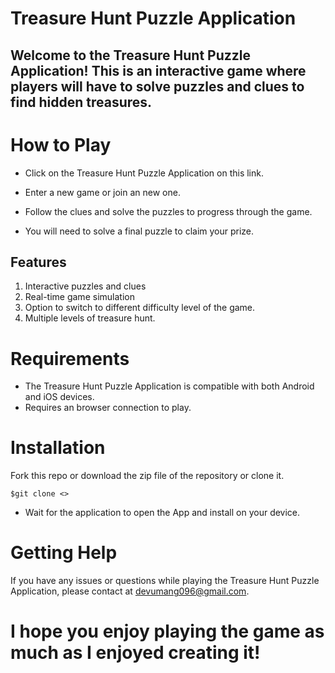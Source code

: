 # Treasure Hunt Puzzle Application

## Welcome to the Treasure Hunt Puzzle Application! This is an interactive game where players will have to solve puzzles and clues to find hidden treasures.
#

# How to Play
- Click on the Treasure Hunt Puzzle Application on this link.

- Enter a new game or join an new one.

- Follow the clues and solve the puzzles to progress through the game.

- You will need to solve a final puzzle to claim your prize.

## Features

1. Interactive puzzles and clues
2. Real-time game simulation
3. Option to switch to different difficulty level of the game.
4. Multiple levels of treasure hunt.

#

# Requirements
- The Treasure Hunt Puzzle Application is compatible with both Android and iOS devices.
- Requires an browser connection to play.

# Installation
Fork this repo or download the zip file of the repository or clone it.
```
$git clone <>
```
- Wait for the application to open the App and install on your device.


# Getting Help
If you have any issues or questions while playing the Treasure Hunt Puzzle Application, please contact at devumang096@gmail.com.
# 
 # I hope you enjoy playing the game as much as I enjoyed creating it!




